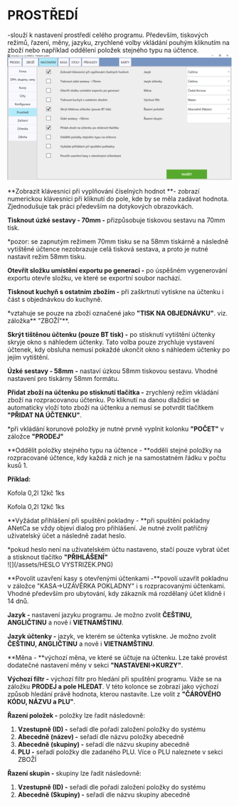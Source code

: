 # PROSTŘEDÍ

-slouží k nastavení prostředí celého programu. Především, tiskových režimů, řazení, měny, jazyku, zrychlené volby vkládání pouhým kliknutím na zboží nebo například oddělení položek stejného typu na účtence.![](/assets/Prostredi.PNG)

**Zobrazit klávesnici při vyplňování číselných hodnot **- zobrazí numerickou klávesnici při kliknutí do pole, kde by se měla zadávat hodnota. Zjednodušuje tak práci především na dotykových obrazovkách.

**Tisknout úzké sestavy - 70mm -** přizpůsobuje tiskovou sestavu na 70mm tisk.

\*pozor: se zapnutým režimem 70mm tisku se na 58mm tiskárně a následně vytištěné účtence nezobrazuje celá tisková sestava, a proto je nutné nastavit režim 58mm tisku.

**Otevřít složku umístění exportu po generaci -** po úspěšném vygenerování exportu otevře složku,  ve které se exportní soubor nachází.

**Tisknout kuchyň s ostatním zbožím -** při zaškrtnutí vytiskne na účtenku i část s objednávkou do kuchyně.

\*vztahuje se pouze na zboží označené jako **"TISK NA OBJEDNÁVKU"**. viz. záložka** "ZBOŽÍ"**.

**Skrýt tištěnou účtenku \(pouze BT tisk\) -** po stisknutí vytištění účtenky skryje okno s náhledem účtenky. Tato volba pouze zrychluje vystavení účtenek, kdy obsluha nemusí pokaždé ukončit okno s náhledem účtenky po jejím vytištění.

**Úzké sestavy  - 58mm** **-** nastaví úzkou 58mm tiskovou sestavu. Vhodné nastavení pro tiskárny 58mm formátu.

**Přidat zboží na účtenku po stisknutí tlačítka -** zrychlený režim vkládání zboží na rozpracovanou účtenku. Po kliknutí na danou dlaždici se automaticky vloží toto zboží na účtenku a nemusí se potvrdit tlačítkem **"PŘIDAT NA ÚČTENKU"**.

\*při vkládání korunové položky je nutné prvně vyplnit kolonku **"POČET"** v záložce **"PRODEJ"**

**Oddělit položky stejného typu na účtence - **oddělí stejné položky na rozpracované účtence, kdy každá z nich je na samostatném řádku v počtu kusů 1.

**Příklad:**

Kofola 0,2l     12kč   1ks

Kofola 0,2l     12kč   1ks

**Vyžádat přihlášení při spuštění pokladny - **při spuštění pokladny ANetCa se vždy objeví dialog pro přihlášení. Je nutné zvolit patřičný uživatelský účet a následně zadat heslo.

\*pokud heslo není na uživatelském účtu nastaveno, stačí pouze vybrat účet a stisknout tlačítko **"PŘIHLÁŠENÍ"**  
![](/assets/HESLO VYSTRIZEK.PNG)

**Povolit uzavření kasy s otevřenými účtenkami -**povolí uzavřít pokladnu v záložce "KASA-&gt;UZÁVĚRKA POKLADNY" i s rozpracovanými účtenkami. Vhodné především pro ubytování, kdy zákazník má rozdělaný účet klidně i 14 dnů.

**Jazyk -** nastavení jazyku programu. Je možno zvolit **ČEŠTINU, ANGLIČTINU** a nově i **VIETNAMŠTINU**.

**Jazyk účtenky -** jazyk, ve kterém se účtenka vytiskne. Je možno zvolit **ČEŠTINU, ANGLIČTINU** a nově i **VIETNAMŠTINU**.

**Měna - **výchozí měna, ve které se účtuje na účtenku. Lze také provést dodatečné nastavení měny v sekci **"NASTAVENI-&gt;KURZY"**.

**Výchozí filtr -** výchozí filtr pro hledání při spuštění programu. Váže se na záložku **PRODEJ a pole HLEDAT**. V této kolonce se zobrazí jako výchozí způsob hledání právě hodnota, kterou nastavíte. Lze volit z **"ČÁROVÉHO KÓDU, NÁZVU a PLU"**.

**Řazení položek -** položky lze řadit následovně:

1. **Vzestupně \(ID\) -** seřadí dle pořadí založení položky do systému
2. **Abecedně \(název\) -** seřadí dle názvu položky abecedně
3. **Abecedně \(skupiny\) -** seřadí dle názvu skupiny abecedně
4. **PLU -** seřadí položky dle zadaného PLU. Více o PLU naleznete v sekci ZBOŽÍ

**Řazení skupin -** skupiny lze řadit následovně:

1. **Vzestupně \(ID\) -** seřadí dle pořadí založení položky do systému
2. **Abecedně \(Skupiny\) -** seřadí dle názvu skupiny abecedně



